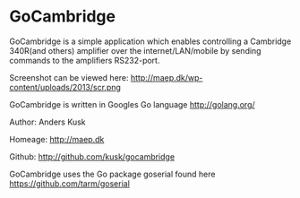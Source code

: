 GoCambridge
===========

GoCambridge is a simple application which enables controlling a Cambridge 340R(and others)
amplifier over the internet/LAN/mobile by sending commands to the amplifiers RS232-port.

Screenshot can be viewed here: http://maep.dk/wp-content/uploads/2013/scr.png

GoCambridge is written in Googles Go language http://golang.org/

Author: Anders Kusk

Homeage: http://maep.dk

Github: http://github.com/kusk/gocambridge

GoCambridge uses the Go package goserial found here https://github.com/tarm/goserial
